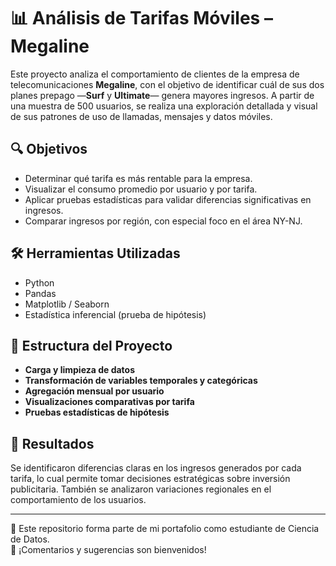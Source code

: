 # 📊 Análisis de Tarifas Móviles – Megaline

Este proyecto analiza el comportamiento de clientes de la empresa de telecomunicaciones **Megaline**, con el objetivo de identificar cuál de sus dos planes prepago —**Surf** y **Ultimate**— genera mayores ingresos. A partir de una muestra de 500 usuarios, se realiza una exploración detallada y visual de sus patrones de uso de llamadas, mensajes y datos móviles.

## 🔍 Objetivos

- Determinar qué tarifa es más rentable para la empresa.
- Visualizar el consumo promedio por usuario y por tarifa.
- Aplicar pruebas estadísticas para validar diferencias significativas en ingresos.
- Comparar ingresos por región, con especial foco en el área NY-NJ.

## 🛠️ Herramientas Utilizadas

- Python
- Pandas
- Matplotlib / Seaborn
- Estadística inferencial (prueba de hipótesis)

## 📂 Estructura del Proyecto

- **Carga y limpieza de datos**  
- **Transformación de variables temporales y categóricas**  
- **Agregación mensual por usuario**  
- **Visualizaciones comparativas por tarifa**  
- **Pruebas estadísticas de hipótesis**  

## 📌 Resultados

Se identificaron diferencias claras en los ingresos generados por cada tarifa, lo cual permite tomar decisiones estratégicas sobre inversión publicitaria. También se analizaron variaciones regionales en el comportamiento de los usuarios.

---

📁 Este repositorio forma parte de mi portafolio como estudiante de Ciencia de Datos.  
💬 ¡Comentarios y sugerencias son bienvenidos!
